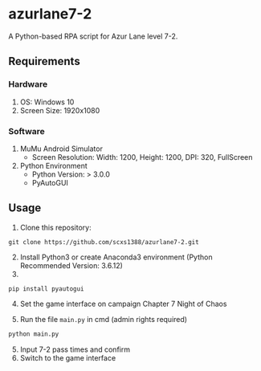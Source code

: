 # azurlane7-2
A Python-based RPA script for Azur Lane level 7-2.

## Requirements
### Hardware
1. OS: Windows 10
2. Screen Size: 1920x1080
### Software
1. MuMu Android Simulator
    - Screen Resolution: Width: 1200, Height: 1200, DPI: 320, FullScreen
2. Python Environment
    - Python Version: > 3.0.0
    - PyAutoGUI

## Usage
1. Clone this repository:
```git
git clone https://github.com/scxs1388/azurlane7-2.git
```
2. Install Python3 or create Anaconda3 environment (Python Recommended Version: 3.6.12)
3. 
```
pip install pyautogui
```
4. Set the game interface on campaign Chapter 7 Night of Chaos

4. Run the file `main.py` in cmd (admin rights required)
```python
python main.py
```
5. Input 7-2 pass times and confirm
6. Switch to the game interface




    
        
